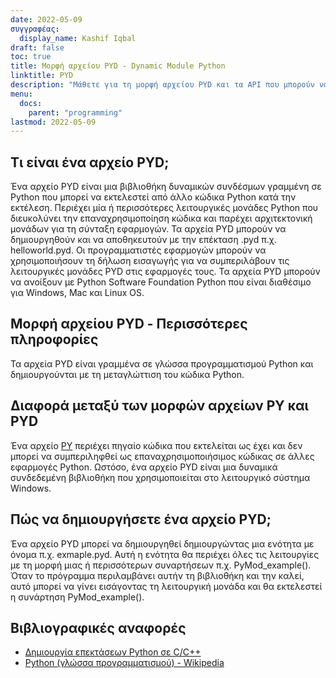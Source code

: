 ```yaml
---
date: 2022-05-09
συγγραφέας:
  display_name: Kashif Iqbal
draft: false
toc: true
title: Μορφή αρχείου PYD - Dynamic Module Python
linktitle: PYD
description: "Μάθετε για τη μορφή αρχείου PYD και τα API που μπορούν να δημιουργήσουν και να ανοίξουν αρχεία PYD."
menu:
  docs:
    parent: "programming"
lastmod: 2022-05-09
---
```


## Τι είναι ένα αρχείο PYD;

Ένα αρχείο PYD είναι μια βιβλιοθήκη δυναμικών συνδέσμων γραμμένη σε Python που μπορεί να εκτελεστεί από άλλο κώδικα Python κατά την εκτέλεση. Περιέχει μία ή περισσότερες λειτουργικές μονάδες Python που διευκολύνει την επαναχρησιμοποίηση κώδικα και παρέχει αρχιτεκτονική μονάδων για τη σύνταξη εφαρμογών. Τα αρχεία PYD μπορούν να δημιουργηθούν και να αποθηκευτούν με την επέκταση .pyd π.χ. helloworld.pyd. Οι προγραμματιστές εφαρμογών μπορούν να χρησιμοποιήσουν τη δήλωση εισαγωγής για να συμπεριλάβουν τις λειτουργικές μονάδες PYD στις εφαρμογές τους. Τα αρχεία PYD μπορούν να ανοίξουν με Python Software Foundation Python που είναι διαθέσιμο για Windows, Mac και Linux OS.

## Μορφή αρχείου PYD - Περισσότερες πληροφορίες

Τα αρχεία PYD είναι γραμμένα σε γλώσσα προγραμματισμού Python και δημιουργούνται με τη μεταγλώττιση του κώδικα Python.

## Διαφορά μεταξύ των μορφών αρχείων PY και PYD

Ένα αρχείο [PY](/el/programming/py/) περιέχει πηγαίο κώδικα που εκτελείται ως έχει και δεν μπορεί να συμπεριληφθεί ως επαναχρησιμοποιήσιμος κώδικας σε άλλες εφαρμογές Python. Ωστόσο, ένα αρχείο PYD είναι μια δυναμικά συνδεδεμένη βιβλιοθήκη που χρησιμοποιείται στο λειτουργικό σύστημα Windows.

## Πώς να δημιουργήσετε ένα αρχείο PYD;

Ένα αρχείο PYD μπορεί να δημιουργηθεί δημιουργώντας μια ενότητα με όνομα π.χ. exmaple.pyd. Αυτή η ενότητα θα περιέχει όλες τις λειτουργίες με τη μορφή μιας ή περισσότερων συναρτήσεων π.χ. PyMod_example(). Όταν το πρόγραμμα περιλαμβάνει αυτήν τη βιβλιοθήκη και την καλεί, αυτό μπορεί να γίνει εισάγοντας τη λειτουργική μονάδα και θα εκτελεστεί η συνάρτηση PyMod_example().

## Βιβλιογραφικές αναφορές ##

* [Δημιουργία επεκτάσεων Python σε C/C++](https://sebsauvage.net/python/mingw.html)
* [Python (γλώσσα προγραμματισμού) - Wikipedia](https://en.wikipedia.org/wiki/Python_(programming_language))

